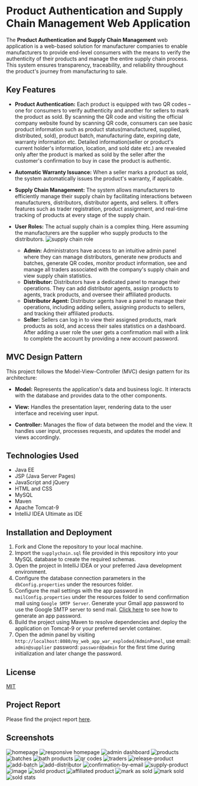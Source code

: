 # Product Authentication and Supply Chain Management Web Application

The **Product Authentication and Supply Chain Management** web application is a web-based solution for manufacturer companies to enable manufacturers to provide end-level consumers with the means to verify the authenticity of their products and manage the entire supply chain process. This system ensures transparency, traceability, and reliability throughout the product's journey from manufacturing to sale.

## Key Features

- **Product Authentication:** Each product is equipped with two QR codes – one for consumers to verify authenticity and another for sellers to mark the product as sold. By scanning the QR code and visiting the official company website found by scanning QR code, consumers can see basic product information such as product status(manufactured, supplied, distributed, sold), product batch, manufacturing date, expiring date, warranty information etc. Detailed information(seller or product's current holder's information, location, and sold date etc.) are revealed only after the product is marked as sold by the seller after the customer's confirmation to buy in case the product is authentic.
  
- **Automatic Warranty Issuance:** When a seller marks a product as sold, the system automatically issues the product's warranty, if applicable.

- **Supply Chain Management:** The system allows manufacturers to efficiently manage their supply chain by facilitating interactions between manufacturers, distributors, distributor agents, and sellers. It offers features such as trader registration, product assignment, and real-time tracking of products at every stage of the supply chain.
 
- **User Roles:**
The actual supply chain is a complex thing. Here assuming the manufacturers are the supplier who supply products to the distributors.
![supply chain role](https://github.com/im-nayeem/Auth-SupplyChain-java/assets/77660934/026bc299-adfa-457b-b168-fa393b8f86fa)
  - **Admin:** Administrators have access to an intuitive admin panel where they can manage distributors, generate new products and batches, generate QR codes, monitor product information, see and manage all traders associated with the company's supply chain and view supply chain statistics.
  - **Distributor:** Distributors have a dedicated panel to manage their operations. They can add distributor agents, assign products to agents, track products, and oversee their affiliated products.
  - **Distributor Agent:** Distributor agents have a panel to manage their operations, including adding sellers, assigning products to sellers, and tracking their affiliated products.
  - **Seller:** Sellers can log in to view their assigned products, mark products as sold, and access their sales statistics on a dashboard.
  After adding a user role the user gets a confirmation mail with a link to complete the account by providing a new account password.

## MVC Design Pattern
This project follows the Model-View-Controller (MVC) design pattern for its architecture:

- **Model:** Represents the application's data and business logic. It interacts with the database and provides data to the other components.

- **View:** Handles the presentation layer, rendering data to the user interface and receiving user input.

- **Controller:** Manages the flow of data between the model and the view. It handles user input, processes requests, and updates the model and views accordingly.

## Technologies Used

- Java EE
- JSP (Java Server Pages)
- JavaScript and jQuery
- HTML and CSS
- MySQL
- Maven
- Apache Tomcat-9 
- IntelliJ IDEA Ultimate as IDE

## Installation and Deployment

1. Fork and Clone the repository to your local machine.
2. Import the `supplychain.sql` file provided in this repository into your MySQL database to create the required schemas.
4. Open the project in IntelliJ IDEA or your preferred Java development environment.
5. Configure the database connection parameters in the `dbConfig.properties` under the resources folder.
6. Configure the mail settings with the app password in `mailConfig.properties` under the resources folder to send confirmation mail using `Google SMTP Server`. Generate your Gmail app password to use the Google SMTP server to send mail. [Click here](https://support.google.com/mail/answer/185833?hl=en) to see how to generate an app password.
7. Build the project using Maven to resolve dependencies and deploy the application on Tomcat-9 or your preferred servlet container.
8. Open the admin panel by visiting `http://localhost:8080/my_web_app_war_exploded/AdminPanel`, use email: `admin@supplier` password: `password@admin` for the first time during initialization and later change the password.

## License
[MIT](https://github.com/im-nayeem/Auth-SupplyChain-java/blob/main/LICENSE)

## Project Report
Please find the project report [here](https://www.overleaf.com/read/dngpbwvhntvp).

## Screenshots
![homepage](https://github.com/im-nayeem/Auth-SupplyChain-java/assets/77660934/4c56e9b6-b8f0-42b0-b771-ee4d908a69bd)
![responsive homepage](https://github.com/im-nayeem/Auth-SupplyChain-java/assets/77660934/c7da675c-1cbb-4f4e-bf70-19b5ac677017)
![admin dashboard](https://github.com/im-nayeem/Auth-SupplyChain-java/assets/77660934/c1c0416d-eb11-42f0-bee2-a2e37d233dc8)
![products](https://github.com/im-nayeem/Auth-SupplyChain-java/assets/77660934/39483627-586e-40ac-8736-131e99fb111c)
![batches](https://github.com/im-nayeem/Auth-SupplyChain-java/assets/77660934/23e26ae4-f8dd-4831-80ea-669301ce31de)
![bath products](https://github.com/im-nayeem/Auth-SupplyChain-java/assets/77660934/fdc7ea2f-e38a-49c7-8054-33370e050c1b)
![qr codes](https://github.com/im-nayeem/Auth-SupplyChain-java/assets/77660934/cc13da9e-dc01-4c2c-8fe6-d53e2f54dca9)
![traders](https://github.com/im-nayeem/Auth-SupplyChain-java/assets/77660934/ba6abf02-31df-4de8-8120-0a7e629c77f7)
![release-product](https://github.com/im-nayeem/Auth-SupplyChain-java/assets/77660934/4e61c142-c5a7-4c3a-8be1-2c31199d17e5)
![add-batch](https://github.com/im-nayeem/Auth-SupplyChain-java/assets/77660934/10ac3d65-c86e-43bc-8306-fe383232dedf)
![add-distributor](https://github.com/im-nayeem/Auth-SupplyChain-java/assets/77660934/3d37a1fe-2f34-4a40-b512-9904a9659729)
![confirmation-by-email](https://github.com/im-nayeem/Auth-SupplyChain-java/assets/77660934/50a833a8-cf3e-42c1-8b7e-5156ef4b781c)
![supply-product](https://github.com/im-nayeem/Auth-SupplyChain-java/assets/77660934/e44a4c5a-ccf6-4957-b10e-29ce9b794867)
![image](https://github.com/im-nayeem/Auth-SupplyChain-java/assets/77660934/5f2d3c1d-bc49-4f1f-932c-cfa59df2aba5)
![sold product](https://github.com/im-nayeem/Auth-SupplyChain-java/assets/77660934/e8bdd79d-1f4f-4e80-83e9-d181b0eafb4b)
![affiliated product](https://github.com/im-nayeem/Auth-SupplyChain-java/assets/77660934/171a1914-0a2b-4dc3-b1a9-f36c5840b611)
![mark as sold](https://github.com/im-nayeem/Auth-SupplyChain-java/assets/77660934/75f7fccb-03f8-43a0-95c4-2c59df9a4747)
![mark sold](https://github.com/im-nayeem/Auth-SupplyChain-java/assets/77660934/d5f0163b-e78e-42fc-b952-be2d1043117c)
![sold stats](https://github.com/im-nayeem/Auth-SupplyChain-java/assets/77660934/af8456d1-837a-4c89-8371-8179c500cb2b)









